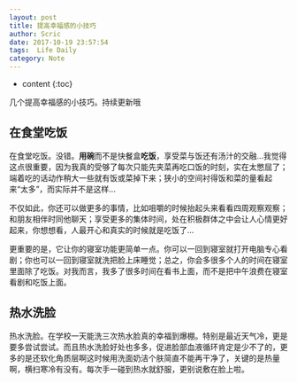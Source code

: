 ```yaml
---
layout: post
title: 提高幸福感的小技巧
author: Scric
date: 2017-10-19 23:57:54
tags:  Life Daily
category: Note 
---
```

* content
{:toc}

几个提高幸福感的小技巧。持续更新哦





## 在食堂吃饭

在食堂吃饭。没错。**用碗**而不是快餐盒**吃饭**，享受菜与饭还有汤汁的交融...我觉得这点很重要，因为我真的受够了每次只能先夹菜再吃口饭的时刻，实在太憋屈了；端着吃的话动作稍大一些就有饭或菜掉下来；狭小的空间衬得饭和菜的量看起来“太多”，而实际并不是这样...

不仅如此，你还可以做更多的事情，比如咀嚼的时候抬起头来看看四周观察观察；和朋友相伴时同他聊天；享受更多的集体时间，处在积极群体之中会让人心情更好起来，你想想看，人最开心和真实的时候就是吃饭了...

更重要的是，它让你的寝室功能更简单一点。你可以一回到寝室就打开电脑专心看剧；你也可以一回到寝室就洗把脸上床睡觉；总之，你会多很多个人的时间在寝室里面除了吃饭。对我而言，我多了很多时间在看书上面，而不是把中午浪费在寝室看剧和吃饭上面。

## 热水洗脸

热水洗脸。在学校一天能洗三次热水脸真的幸福到爆棚。特别是最近天气冷，更是要多尝试尝试。而且热水洗脸好处也多多，促进脸部血液循环肯定是少不了的，更多的是还软化角质层啊这时候用洗面奶洁个肤简直不能再干净了，关键的是热量啊，横扫寒冷有没有。每次手一碰到热水就舒服，更别说敷在脸上啦。



